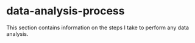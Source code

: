 # data-analysis-process
This section contains information on the steps I take to perform any data analysis.
